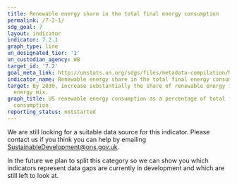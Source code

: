```yaml
---
title: Renewable energy share in the total final energy consumption
permalink: /7-2-1/
sdg_goal: 7
layout: indicator
indicator: 7.2.1
graph_type: line
un_designated_tier: '1'
un_custodian_agency: WB
target_id: '7.2'
goal_meta_link: http://unstats.un.org/sdgs/files/metadata-compilation/Metadata-Goal-7.pdf
indicator_name: Renewable energy share in the total final energy consumption
target: By 2030, increase substantially the share of renewable energy in the global
  energy mix.
graph_title: US renewable energy consumption as a percentage of total final energy
  consumption
reporting_status: notstarted
---
```


We are still looking for a suitable data source for this indicator. Please contact us if you think you can help by emailing <a href="mailto:SustainableDevelopment@ons.gov.uk">SustainableDevelopment@ons.gov.uk</a>.

In the future we plan to split this category so we can show you which indicators represent data gaps are currently in development and which are still left to look at.
